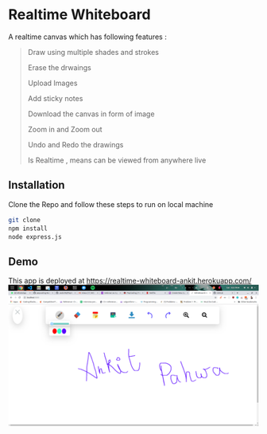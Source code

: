 # Realtime Whiteboard

A realtime canvas which has following features :
>
> Draw using multiple shades and strokes
>
> Erase the drwaings
>
> Upload Images
>
> Add sticky notes
> 
> Download the canvas in form of image
>
> Zoom in and Zoom out
>
> Undo and Redo the drawings
>
> Is Realtime , means can be viewed from anywhere live
>

## Installation

Clone the Repo and follow these steps to run on local machine

```bash
git clone
npm install
node express.js
```

## Demo 

This app is deployed at https://realtime-whiteboard-ankit.herokuapp.com/
<br>
![Whiteboard by Ankit Pahwa](./demo.png "Whiteboard by Ankit Pahwa")